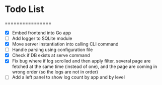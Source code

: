 # Todo List
================

- [x] Embed frontend into Go app
- [ ] Add logger to SQLite module
- [x] Move server instantiation into calling CLI command
- [ ] Handle parsing using configuration file
- [x] Check if DB exists at serve command
- [x] Fix bug where if log scrolled and then apply filter, several page are fetched at the same time (instead of one), and the page are coming in wrong order (so the logs are not in order)
- [ ] Add a left panel to show log count by app and by level
